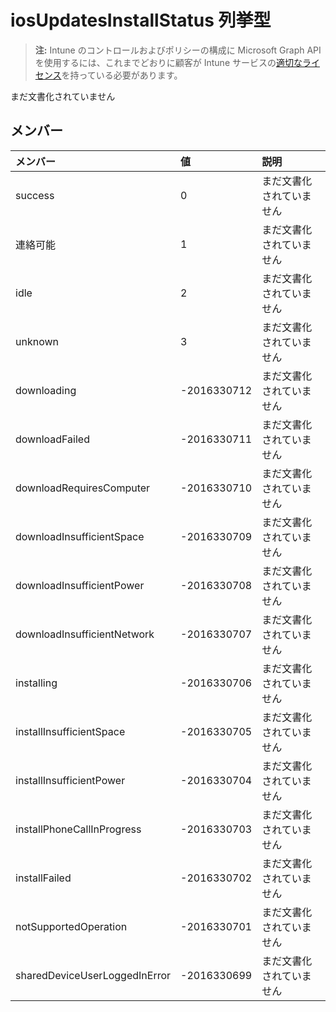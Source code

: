 # <a name="iosupdatesinstallstatus-enum-type"></a>iosUpdatesInstallStatus 列挙型

> **注:** Intune のコントロールおよびポリシーの構成に Microsoft Graph API を使用するには、これまでどおりに顧客が Intune サービスの[適切なライセンス](https://go.microsoft.com/fwlink/?linkid=839381)を持っている必要があります。

まだ文書化されていません
## <a name="members"></a>メンバー
|メンバー|値|説明|
|:---|:---|:---|
|success|0|まだ文書化されていません|
|連絡可能|1|まだ文書化されていません|
|idle|2|まだ文書化されていません|
|unknown|3|まだ文書化されていません|
|downloading|-2016330712|まだ文書化されていません|
|downloadFailed|-2016330711|まだ文書化されていません|
|downloadRequiresComputer|-2016330710|まだ文書化されていません|
|downloadInsufficientSpace|-2016330709|まだ文書化されていません|
|downloadInsufficientPower|-2016330708|まだ文書化されていません|
|downloadInsufficientNetwork|-2016330707|まだ文書化されていません|
|installing|-2016330706|まだ文書化されていません|
|installInsufficientSpace|-2016330705|まだ文書化されていません|
|installInsufficientPower|-2016330704|まだ文書化されていません|
|installPhoneCallInProgress|-2016330703|まだ文書化されていません|
|installFailed|-2016330702|まだ文書化されていません|
|notSupportedOperation|-2016330701|まだ文書化されていません|
|sharedDeviceUserLoggedInError|-2016330699|まだ文書化されていません|








